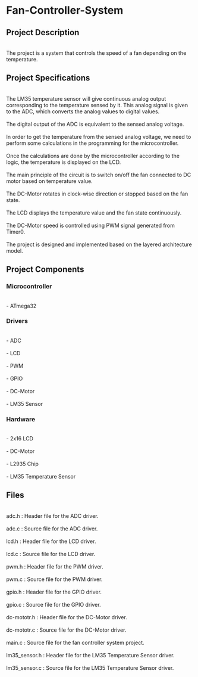 <h1>Fan-Controller-System</h1>
  <h2>Project Description</h2>
    <p>
     <br>The project is a system that controls the speed of a fan depending on the temperature.</br>
    </p>
  <h2>Project Specifications</h2>
    <p>
     <br>The LM35 temperature sensor will give continuous analog output corresponding to the temperature sensed by it. This analog signal is given to the ADC, which            converts the analog values to digital values.
     </br>
     <br>The digital output of the ADC is equivalent to the sensed analog voltage.</br>
     <br>In order to get the temperature from the sensed analog voltage, we need to perform some calculations in the programming for the microcontroller.</br>
     <br>Once the calculations are done by the microcontroller according to the logic, the temperature is displayed on the LCD.</br>
     <br>The main principle of the circuit is to switch on/off the fan connected to DC motor based on temperature value.</br>
     <br>The DC-Motor rotates in clock-wise direction or stopped based on the fan state.</br>
     <br>The LCD displays the temperature value and the fan state continuously.</br>
     <br>The DC-Motor speed is controlled using PWM signal generated from Timer0.</br>
     <br>The project is designed and implemented based on the layered architecture model.</br>
    </p>
  <h2>Project Components</h2>
    <h3>Microcontroller</h3>
      <p>
       <br>- ATmega32</br>
      </p>
    <h3>Drivers</h3>
      <p>
       <br>- ADC</br>
       <br>- LCD</br>
       <br>- PWM</br>
       <br>- GPIO</br>
       <br>- DC-Motor</br>
       <br>- LM35 Sensor</br>
      </p>
    <h3>Hardware</h3>
      <p>
       <br>- 2x16 LCD</br>
       <br>- DC-Motor</br>
       <br>- L2935 Chip</br>
       <br>- LM35 Temperature Sensor</br>
      </p>
  <h2>Files</h2>
    <p>
     <br>adc.h : Header file for the ADC driver.</br>
     <br>adc.c : Source file for the ADC driver.</br>
     <br>lcd.h : Header file for the LCD driver.</br>
     <br>lcd.c : Source file for the LCD driver.</br>
     <br>pwm.h : Header file for the PWM driver.</br>
     <br>pwm.c : Source file for the PWM driver.</br>
     <br>gpio.h : Header file for the GPIO driver.</br>
     <br>gpio.c : Source file for the GPIO driver.</br>
     <br>dc-mototr.h : Header file for the DC-Motor driver.</br>
     <br>dc-mototr.c : Source file for the DC-Motor driver.</br>
     <br>main.c : Source file for the fan controller system project.</br>
     <br>lm35_sensor.h : Header file for the LM35 Temperature Sensor driver.</br>
     <br>lm35_sensor.c : Source file for the LM35 Temperature Sensor driver.</br>
    </p>
